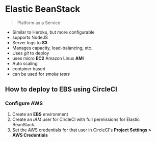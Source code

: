 # Elastic BeanStack


> Platform as a Service

- Similar to Heroku, but more configurable
- supports NodeJS
- Server logs to **S3**
- Manages capacity, load-balancing, etc.
- Uses *git* to deploy
- uses micro **EC2** Amazon Linux **AMI**
- Auto scaling
- container based
- can be used for *smoke tests*

## How to deploy to EBS using CircleCI

### Configure AWS
1. Create an **EBS** environment
1. Create an *IAM* user for CircleCI with full permissions for Elastic BeanStack.
1. Set the AWS credentials for that user in CircleCI's **Project Settings > AWS Credentials**

